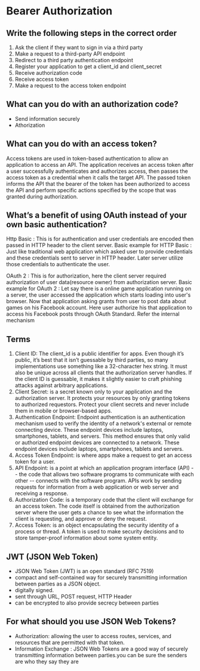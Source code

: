 # Bearer Authorization

## Write the following steps in the correct order

1. Ask the client if they want to sign in via a third party
2. Make a request to a third-party API endpoint
3. Redirect to a third party authentication endpoint
4. Register your application to get a client_id and client_secret
5. Receive authorization code
6. Receive access token
7. Make a request to the access token endpoint

## What can you do with an authorization code?

* Send information securely
* Athorization

## What can you do with an access token?

Access tokens are used in token-based authentication to allow an application to access an API. The application receives an access token after a user successfully authenticates and authorizes access, then passes the access token as a credential when it calls the target API. The passed token informs the API that the bearer of the token has been authorized to access the API and perform specific actions specified by the scope that was granted during authorization.

## What’s a benefit of using OAuth instead of your own basic authentication?

Http Basic : This is for authentication and user credentials are encoded then passed in HTTP header to the client server. Basic example for HTTP Basic : Just like traditional web application which asked user to provide credentials and these credentials sent to server in HTTP header. Later server utilize those credentials to authenticate the user.

OAuth 2 : This is for authorization, here the client server required authorization of user data(resource owner) from authorization server. Basic example for OAuth 2 : Let say there is a online game application running on a server, the user accessed the application which starts loading into user's browser. Now that application asking grants from user to post data about games on his Facebook account. Here user authorize his that application to access his Facebook posts through OAuth Standard. Refer the internal mechanism

## Terms

1. Client ID: The client_id is a public identifier for apps. Even though it’s public, it’s best that it isn’t guessable by third parties, so many implementations use something like a 32-character hex string. It must also be unique across all clients that the authorization server handles. If the client ID is guessable, it makes it slightly easier to craft phishing attacks against arbitrary applications.
2. Client Secret: is a secret known only to your application and the authorization server. It protects your resources by only granting tokens to authorized requestors. Protect your client secrets and never include them in mobile or browser-based apps.
3. Authentication Endpoint: Endpoint authentication is an authentication mechanism used to verify the identity of a network's external or remote connecting device. These endpoint devices include laptops, smartphones, tablets, and servers. This method ensures that only valid or authorized endpoint devices are connected to a network. These endpoint devices include laptops, smartphones, tablets and servers.
4. Access Token Endpoint: is where apps make a request to get an access token for a user.
5. API Endpoint: is a point at which an application program interface (API) -- the code that allows two software programs to communicate with each other -- connects with the software program. APIs work by sending requests for information from a web application or web server and receiving a response.
6. Authorization Code:  is a temporary code that the client will exchange for an access token. The code itself is obtained from the authorization server where the user gets a chance to see what the information the client is requesting, and approve or deny the request.
7. Access Token: is an object encapsulating the security identity of a process or thread. A token is used to make security decisions and to store tamper-proof information about some system entity.

## JWT (JSON Web Token)

* JSON Web Token (JWT) is an open standard (RFC 7519)
* compact and self-contained way for securely transmitting information between parties as a JSON object.
* digitally signed.
* sent through URL, POST request, HTTP Header
* can be encrypted to also provide secrecy between parties

## For what should you use JSON Web Tokens?

* Authorization: allowing the user to access routes, services, and resources that are permitted with that token.
* Information Exchange : JSON Web Tokens are a good way of securely transmitting information between parties.you can be sure the senders are who they say they are
